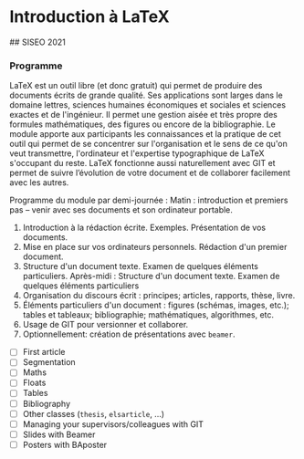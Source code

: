 # Introduction à LaTeX

## SISEO 2021

### Programme


LaTeX est un outil libre (et donc gratuit) qui permet de produire des documents écrits de grande qualité. Ses applications sont larges dans le domaine lettres, sciences humaines économiques et sociales et sciences exactes et de l'ingénieur. Il permet une gestion aisée et très propre des formules mathématiques, des figures ou encore de la bibliographie. Le module apporte aux participants les connaissances et la pratique de cet outil qui permet de se concentrer sur l'organisation et le sens de ce qu'on veut transmettre, l'ordinateur et l'expertise typographique de LaTeX s'occupant du reste. LaTeX fonctionne aussi naturellement avec GIT et permet de suivre l’évolution de votre document et de collaborer facilement avec les autres.

Programme du module par demi-journée :
Matin  : introduction et premiers pas – venir avec ses documents et son ordinateur portable.
1. Introduction à la rédaction écrite. Exemples. Présentation de vos documents.
2. Mise en place sur vos ordinateurs personnels. Rédaction d'un premier document.
3. Structure d'un document texte. Examen de quelques éléments particuliers.
Après-midi : Structure d'un document texte. Examen de quelques éléments particuliers
1. Organisation du discours écrit : principes; articles, rapports, thèse, livre.
2. Éléments particuliers d'un document : figures (schémas, images, etc.); tables et tableaux; bibliographie; mathématiques, algorithmes, etc.
3. Usage de GIT pour versionner et collaborer.
4. Optionnellement: création de présentations avec `beamer`.

- [ ] First article
- [ ] Segmentation
- [ ] Maths
- [ ] Floats
- [ ] Tables
- [ ] Bibliography
- [ ] Other classes (`thesis`, `elsarticle`, ...)
- [ ] Managing your supervisors/colleagues with GIT
- [ ] Slides with Beamer
- [ ] Posters with BAposter
